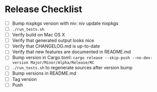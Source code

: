 # Release Checklist

- [ ] Bump nixpkgs version with niv: niv update nixpkgs
- [ ] `./run_tests.sh`
- [ ] Verify build on Mac OS X
- [ ] Verify that generated output looks nice
- [ ] Verify that CHANGELOG.md is up-to-date
- [ ] Verify that new features are documented in README.md
- [ ] Bump version in Cargo.toml: `cargo release --skip-push --no-dev-version Major/Minor/Alpha/Release/RC`
- [ ] `./run_tests.sh` to regenerate sources after version bump
- [ ] Bump versions in README.md
- [ ] Tag version
- [ ] Push
